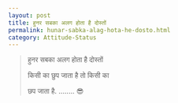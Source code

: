 ```yaml
---
layout: post
title: हुनर सबका अलग होता है दोस्तों
permalink: hunar-sabka-alag-hota-he-dosto.html
category: Attitude-Status
---
```

> हुनर सबका अलग होता है दोस्तों 
> 
> किसी का छुप जाता है तो किसी का 
> 
> छप जाता है. ........ 😎
